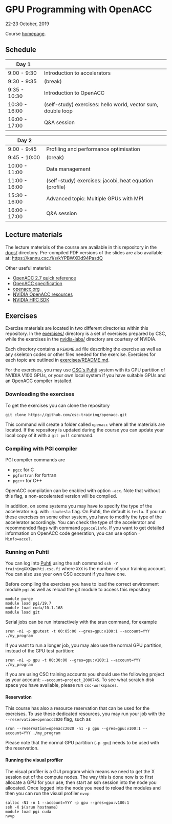 # GPU Programming with OpenACC

22-23 October, 2019

Course [homepage](https://events.prace-ri.eu/event/1073/).


## Schedule

| Day 1         |                              |
| ------------- | ----------------------------
|  9:00 -  9:30 | Introduction to accelerators
|  9:30 -  9:35 | (break)
|  9:35 - 10:30 | Introduction to OpenACC
| 10:30 - 16:00 | (self-study) exercises: hello world, vector sum, double loop
| 16:00 - 17:00 | Q&A session

| Day 2         |                              |
| ------------- | ----------------------------
|  9:00 -  9:45 | Profiling and performance optimisation
|  9:45 - 10:00 | (break)
| 10:00 - 11:00 | Data management
| 11:00 - 16:00 | (self-study) exercises: jacobi, heat equation (profile)
| 15:30 - 16:00 | Advanced topic: Multiple GPUs with MPI
| 16:00 - 17:00 | Q&A session


## Lecture materials

The lecture materials of the course are available in this repository in the
[docs/](/docs) directory. Pre-compiled PDF versions of the slides are also
available at: https://kannu.csc.fi/s/kYPBWXDd94PasdQ

Other useful material:
- [OpenACC 2.7 quick reference](https://www.openacc.org/sites/default/files/inline-files/API%20Guide%202.7.pdf)
- [OpenACC specification](https://www.openacc.org/specification)
- [openacc.org](http://www.openacc.org)
- [NVIDIA OpenACC resources](https://developer.nvidia.com/openacc)
- [NVIDIA HPC SDK](https://developer.nvidia.com/hpc-sdk)


## Exercises

Exercise materials are located in two different directories within this
repository. In the [exercises/](/exercises/) directory is a set of exercises
prepared by CSC, while the exercises in the [nvidia-labs/](/nvidia-labs/)
directory are courtesy of NVIDIA.

Each directory contains a `README.md` file describing the exercise as well as
any skeleton codes or other files needed for the exercise. Exercises for each
topic are outlined in [exercises/README.md](/exercises/README.md).

For the exercises, you may use [CSC's Puhti](https://docs.csc.fi) system
with its GPU partition of NVIDIA V100 GPUs, or your own local system if you
have suitable GPUs and an OpenACC compiler installed.


### Downloading the exercises

To get the exercises you can clone the repository

```shell
git clone https://github.com/csc-training/openacc.git
```

This command will create a folder called `openacc` where all the materials are
located. If the repository is updated during the course you can update your
local copy of it with a `git pull` command.


### Compiling with PGI compiler

PGI compiler commands are

- `pgcc` for C
- `pgfortran` for fortran
- `pgc++` for C++

OpenACC compilation can be enabled with option `-acc`. Note that without this
flag, a non-accelerated version will be compiled.

In addition, on some systems you may have to specify the type of the
accelerator e.g. with `-ta=tesla` flag. On Puhti, the default is `tesla`.
If you run these exercises on some other system, you have to modify the type
of the accelerator accordingly. You can check the type of the accelerator and
recommended flags with command `pgaccelinfo`. If you want to get detailed
information on OpenACC code generation, you can use option `-Minfo=accel`.


### Running on Puhti

You can log into [Puhti](https://docs.csc.fi/computing/overview/) using the
ssh command `ssh -Y trainingXXX@puhti.csc.fi` where `XXX` is the
number of your training account. You can also use your own CSC account if you
have one.

Before compiling the exercises you have to load the correct environment module
`pgi` as well as reload the git module to access this repository

```shell
module purge
module load pgi/19.7
module load cuda/10.1.168
module load git
```

Serial jobs can be run interactively with the srun command, for example

```shell
srun -n1 -p gputest -t 00:05:00 --gres=gpu:v100:1 --account=YYY ./my_program
```

If you want to run a longer job, you may also use the normal GPU partition,
instead of the GPU test partition:

```shell
srun -n1 -p gpu -t 00:30:00 --gres=gpu:v100:1 --account=YYY ./my_program
```

If you are using CSC training accounts you should use the following project as
your account: `--account=project_2000745`. To see what scratch disk space you
have available, please run `csc-workspaces`.


#### Reservation

This course has also a resource reservation that can be used for the
exercises. To use these dedicated resources, you may run your job with the
`--reservation=openacc2020` flag, such as

```shell
srun --reservation=openacc2020 -n1 -p gpu --gres=gpu:v100:1 --account=YYY ./my_program
```

Please note that the normal GPU partition (`-p gpu`) needs to be used with
the reservation.


#### Running the visual profiler

The visual profiler is a GUI program which means we need to get the X session
out of the compute nodes. The way this is done now is to first allocate a GPU
for your use, then start an ssh session into the node you allocated. Once
logged into the node you need to reload the modules and then you can run the
visual profiler `nvvp`

```shell
salloc -N1 -n 1 --account=YYY -p gpu --gres=gpu:v100:1
ssh -X $(srun hostname)
module load pgi cuda
nvvp
```
